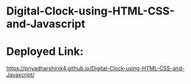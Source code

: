 #  Digital-Clock-using-HTML-CSS-and-Javascript

# Deployed Link:

https://priyadharshinik4.github.io/Digital-Clock-using-HTML-CSS-and-Javascript/
